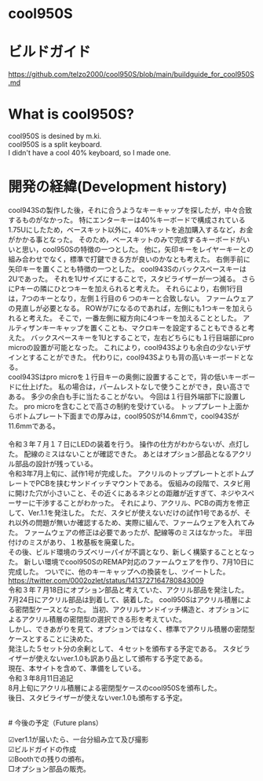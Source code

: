 # cool950S
# ビルドガイド<br>
https://github.com/telzo2000/cool950S/blob/main/buildguide_for_cool950S.md

# What is cool950S?

cool950S is desined by m.ki.
<br>
cool950S is a split keyboard.
<br>
I didn't have a cool 40% keyboard, so I made one.
<br>

# 開発の経緯(Development history)<br>
cool943Sの製作した後，それに合うようなキーキャップを探したが，中々合致するものがなかった。
特にエンターキーは40%キーボードで構成されている1.75Uにしたため，ベースキット以外に，40%キットを追加購入するなど，お金がかかる事となった。
そのため，ベースキットのみで完成するキーボードがいいと思い，cool950Sの特徴の一つとした。
他に，矢印キーをレイヤーキーとの組み合わせでなく，標準で打鍵できる方が良いのかなとも考えた。
右側手前に矢印キーを置くことも特徴の一つとした。
cool943Sのバックスペースキーは2Uであった。
それを1Uサイズにすることで，スタビライザーが一つ減る。
さらにPキーの隣にひとつキーを加えられると考えた。
それらにより，右側1行目は，7つのキーとなり，左側１行目の６つのキーと合致しない。
ファームウェアの見直しが必要となる。
ROWが7になるのであれば，左側にも1つキーを加えられると考えた。
そこで，一番左側に縦方向に4つキーを加えることとした。
アルティザンキーキャップを置くことも、マクロキーを設定することもできると考えた。
バックスペースキーを1Uとすることで，左右どちらにも１行目端部にpro microの設置が可能となった。
これにより，cool943Sよりも余白の少ないデザインとすることができた。
代わりに，cool943Sよりも背の高いキーボードとなる。<br>
cool943Sはpro microを１行目キーの奥側に設置することで，背の低いキーボードに仕上げた。
私の場合は，パームレストなしで使うことができ，良い高さである。
多少の余白も手に当たることがない。
今回は１行目外端部下に設置した。
pro microを含むことで高さの制約を受けている。
トッププレート上面からボトムプレート下面までの厚みは，cool950Sが14.6mmで，cool943Sが11.6mmである。<br>
<br>
令和３年７月１７日にLEDの装着を行う。
操作の仕方がわからないが、点灯した。
配線のミスはないことが確認できた。
あとはオプション部品となるアクリル部品の設計が残っている。<br>
令和3年7月上旬に、試作1号が完成した。
アクリルのトッププレートとボトムプレートでPCBを挟むサンドイッチマウントである。
仮組みの段階で、スタビ用に開けた穴が小さいこと、その近くにあるネジとの距離が近すぎて、ネジやスペーサーに干渉することがわかった。
それにより、アクリル、PCBの両方を修正して、Ver.1.1を発注した。
ただ、スタビが使えないだけの試作1号であるが、それ以外の問題が無いか確認するため、実際に組んで、ファームウェアを入れてみた。
ファームウェアの修正は必要であったが、配線等のミスはなかった。
半田付けのミスがあり、１枚基板を廃棄した。<br>
その後、ビルド環境のラズベリーパイが不調となり、新しく構築することとなった。
新しい環境でcool950SのREMAP対応のファームウェアを作り、7月10日に完成した。
ついでに、他のキーキャップへの換装をし、ツイートした。<br>
https://twitter.com/0002ozlet/status/1413727164780843009
<br>
令和３年７月18日にオプション部品と考えていた、アクリル部品を発注した。<br>
7月24日にアクリル部品は到着して、装着した。
cool950Sはアクリル積層による密閉型ケースとなった。
当初、アクリルサンドイッチ構造と、オプションによるアクリル積層の密閉型の選択できる形を考えていた。<br>
しかし、できあがりを見て、オプションではなく、標準でアクリル積層の密閉型ケースとすることに決めた。<br>
発注した５セット分の余剰として、４セットを頒布する予定である。
スタビライザーが使えないver.1.0も訳あり品として頒布する予定である。<br>
現在、本サイトを含めて、準備をしている。
<br>
令和３年8月11日追記<br>
8月上旬にアクリル積層による密閉型ケースのcool950Sを頒布した。<br>
後日、スタビライザーが使えないver.1.0も頒布する予定。<br>


<br>
# 今後の予定（Future plans）

☑ver1.1が届いたら、一台分組み立て及び撮影<br>
☑ビルドガイドの作成<br>
☑Boothでの残りの頒布。<br>
□オプション部品の販売。<br>
<br><br>
